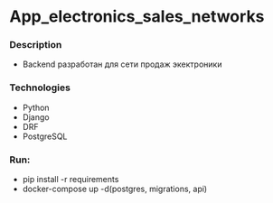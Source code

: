 # App_electronics_sales_networks

### Description
- Backend разработан для сети продаж экектроники

### Technologies 
- Python
- Django
- DRF
- PostgreSQL

### Run:
- pip install -r requirements
- docker-compose up -d(postgres, migrations, api)
